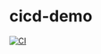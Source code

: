 # cicd-demo
[![CI](https://github.com/anwayisuchita98-blip/cicd-demo/actions/workflows/main.yml/badge.svg?branch=main)](https://github.com/anwayisuchita98-blip/cicd-demo/actions/workflows/main.yml)
